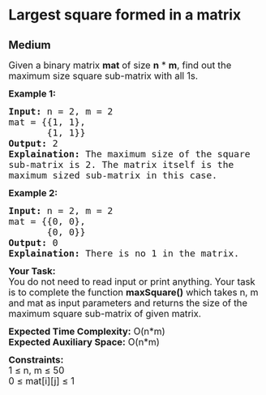 # Largest square formed in a matrix
## Medium 
<div class="problem-statement">
                <p></p><p><span style="font-size:18px">Given a binary matrix <strong>mat</strong>&nbsp;of size <strong>n</strong> * <strong>m</strong>, find out the maximum size square sub-matrix with all 1s.</span></p>

<p><strong><span style="font-size:18px">Example 1:</span></strong></p>

<pre><span style="font-size:18px"><strong>Input:</strong> n = 2, m = 2
mat = {{1, 1}, 
&nbsp;      {1, 1}}
<strong>Output:</strong> 2
<strong>Explaination:</strong> The maximum size of the square
sub-matrix is 2. The matrix itself is the 
maximum sized sub-matrix in this case.</span></pre>

<p><strong><span style="font-size:18px">Example 2:</span></strong></p>

<pre><span style="font-size:18px"><strong>Input:</strong> n = 2, m = 2
mat = {{0, 0}, 
&nbsp;      {0, 0}}
<strong>Output:</strong> 0
<strong>Explaination:</strong> There is no 1 in the matrix.</span></pre>

<p><span style="font-size:18px"><strong>Your Task:</strong><br>
You do not need to read input or print anything. Your task is to complete the function <strong>maxSquare()</strong> which takes n, m and mat as input parameters and returns the size of the maximum square sub-matrix of given matrix.</span></p>

<p><span style="font-size:18px"><strong>Expected Time Complexity:</strong> O(n*m)<br>
<strong>Expected Auxiliary Space:</strong> O(n*m)</span></p>

<p><span style="font-size:18px"><strong>Constraints:</strong><br>
1 ≤ n, m ≤ 50<br>
0 ≤ mat[i][j] ≤ 1&nbsp;</span></p>
 <p></p>
            </div>
